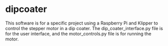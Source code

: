 # dipcoater

This software is for a specific project using a Raspberry Pi and Klipper to control the stepper motor in a dip coater. The dip_coater_interface.py file is for the user interface, and the motor_controls.py file is for running the motor.
